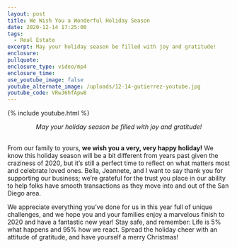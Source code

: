 ```yaml
---
layout: post
title: We Wish You a Wonderful Holiday Season
date: 2020-12-14 17:25:00
tags:
  - Real Estate
excerpt: May your holiday season be filled with joy and gratitude!
enclosure:
pullquote:
enclosure_type: video/mp4
enclosure_time:
use_youtube_image: false
youtube_alternate_image: /uploads/12-14-gutierrez-youtube.jpg
youtube_code: VRwJ6hfApw8
---
```


{% include youtube.html %}

<center><em>May your holiday season be filled with joy and gratitude!</em></center>

<br>From our family to yours, **we wish you a very, very happy holiday\!** We know this holiday season will be a bit different from years past given the craziness of 2020, but it’s still a perfect time to reflect on what matters most and celebrate loved ones. Bella, Jeannete, and I want to say thank you for supporting our business; we’re grateful for the trust you place in our ability to help folks have smooth transactions as they move into and out of the San Diego area.

We appreciate everything you’ve done for us in this year full of unique challenges, and we hope you and your families enjoy a marvelous finish to 2020 and have a fantastic new year\! Stay safe, and remember: Life is 5% what happens and 95% how we react. Spread the holiday cheer with an attitude of gratitude, and have yourself a merry Christmas\!&nbsp;
